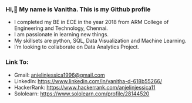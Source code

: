 ### Hi,👋 My name is Vanitha. This is my Github profile
- I completed my BE in ECE in the year 2018 from ARM College of Engineering and Technology, Chennai.
- I am passionate in learning new things.
- My skillsets are python, SQL, Data Visualization and Machine Learning.
- I’m looking to collaborate on Data Analytics Project.
### Link To:
- Gmail: anjelinjessica1996@gmail.com
- LinkedIn: https://www.linkedin.com/in/vanitha-d-618b55266/
- HackerRank: https://www.hackerrank.com/anjelinjessica11
- Sololearn: https://www.sololearn.com/profile/28144520

<!--
**vanithavani96/vanithavani96** is a ✨ _special_ ✨ repository because its `README.md` (this file) appears on your GitHub profile.

Here are some ideas to get you started:

- 🔭 I’m currently working on ...
- 🌱 I’m currently learning ...
- 👯 I’m looking to collaborate on ...
- 🤔 I’m looking for help with ...
- 💬 Ask me about ...
- 📫 How to reach me: ...
- 😄 Pronouns: ...
- ⚡ Fun fact: ...
-->
